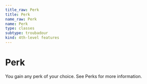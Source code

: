 ```yaml
---
title_raw: Perk
title: Perk
name_raw: Perk
name: Perk
type: classes
subtype: troubadour
kind: 4th-level features
---
```


# Perk

You gain any perk of your choice. See Perks for more information.
